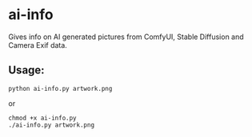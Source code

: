 # ai-info
Gives info on AI generated pictures from ComfyUI, Stable Diffusion and Camera Exif data.


## Usage:
```
python ai-info.py artwork.png
```
or

```
chmod +x ai-info.py
./ai-info.py artwork.png 
```
